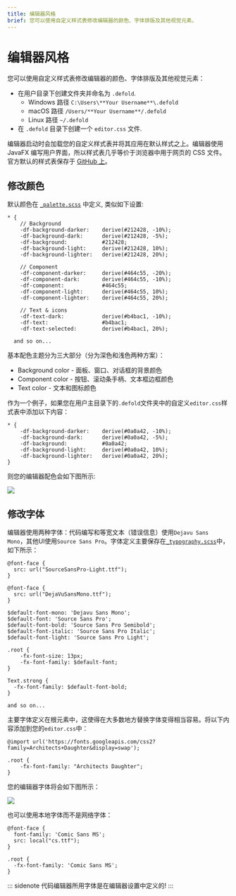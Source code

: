```yaml
---
title: 编辑器风格
brief: 您可以使用自定义样式表修改编辑器的颜色、字体排版及其他视觉元素。
---
```


# 编辑器风格

您可以使用自定义样式表修改编辑器的颜色、字体排版及其他视觉元素：

* 在用户目录下创建文件夹并命名为 `.defold`.
   * Windows 路径 `C:\Users\**Your Username**\.defold`
   * macOS 路径 `/Users/**Your Username**/.defold`
   * Linux 路径 `~/.defold`
 *  在 `.defold` 目录下创建一个 `editor.css` 文件.

编辑器启动时会加载您的自定义样式表并将其应用在默认样式之上。编辑器使用 JavaFX 编写用户界面，所以样式表几乎等价于浏览器中用于网页的 CSS 文件。官方默认的样式表保存于 [GitHub 上](https://github.com/defold/defold/tree/editor-dev/editor/styling/stylesheets/base)。

## 修改颜色

默认颜色在 [`_palette.scss`](https://github.com/defold/defold/blob/editor-dev/editor/styling/stylesheets/base/_palette.scss) 中定义, 类似如下设置:

```
* {
	// Background
	-df-background-darker:    derive(#212428, -10%);
	-df-background-dark:      derive(#212428, -5%);
	-df-background:           #212428;
	-df-background-light:     derive(#212428, 10%);
	-df-background-lighter:   derive(#212428, 20%);

	// Component
	-df-component-darker:     derive(#464c55, -20%);
	-df-component-dark:       derive(#464c55, -10%);
	-df-component:            #464c55;
	-df-component-light:      derive(#464c55, 10%);
	-df-component-lighter:    derive(#464c55, 20%);

	// Text & icons
	-df-text-dark:            derive(#b4bac1, -10%);
	-df-text:                 #b4bac1;
	-df-text-selected:        derive(#b4bac1, 20%);

  and so on...
```

基本配色主题分为三大部分（分为深色和浅色两种方案）：

* Background color - 面板、窗口、对话框的背景颜色
* Component color - 按钮、滚动条手柄、文本框边框颜色
* Text color - 文本和图标颜色

作为一个例子，如果您在用户主目录下的`.defold`文件夹中的自定义`editor.css`样式表中添加以下内容：

```
* {
	-df-background-darker:    derive(#0a0a42, -10%);
	-df-background-dark:      derive(#0a0a42, -5%);
	-df-background:           #0a0a42;
	-df-background-light:     derive(#0a0a42, 10%);
	-df-background-lighter:   derive(#0a0a42, 20%);
}
```

则您的编辑器配色会如下图所示:

![](images/editor/editor-styling-color.png)


## 修改字体

编辑器使用两种字体：代码编写和等宽文本（错误信息）使用`Dejavu Sans Mono`，其他UI使用`Source Sans Pro`。字体定义主要保存在[`_typography.scss`](https://github.com/defold/defold/blob/editor-dev/editor/styling/stylesheets/base/_typography.scss)中，如下所示：

```
@font-face {
  src: url("SourceSansPro-Light.ttf");
}

@font-face {
  src: url("DejaVuSansMono.ttf");
}

$default-font-mono: 'Dejavu Sans Mono';
$default-font: 'Source Sans Pro';
$default-font-bold: 'Source Sans Pro Semibold';
$default-font-italic: 'Source Sans Pro Italic';
$default-font-light: 'Source Sans Pro Light';

.root {
    -fx-font-size: 13px;
    -fx-font-family: $default-font;
}

Text.strong {
  -fx-font-family: $default-font-bold;
}

and so on...
```

主要字体定义在根元素中，这使得在大多数地方替换字体变得相当容易。将以下内容添加到您的`editor.css`中：

```
@import url('https://fonts.googleapis.com/css2?family=Architects+Daughter&display=swap');

.root {
    -fx-font-family: "Architects Daughter";
}
```

您的编辑器字体将会如下图所示：

![](images/editor/editor-styling-fonts.png)

也可以使用本地字体而不是网络字体：

```
@font-face {
  font-family: 'Comic Sans MS';
  src: local("cs.ttf");
}

.root {
  -fx-font-family: 'Comic Sans MS';
}
```

::: sidenote
代码编辑器所用字体是在编辑器设置中定义的!
:::
